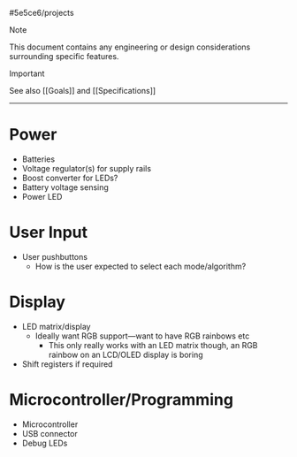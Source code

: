 #5e5ce6/projects 

> [!NOTE]  
> This document contains any engineering or design considerations surrounding specific features.

> [!IMPORTANT]  
> See also [[Goals]] and [[Specifications]]

---

# Power

- Batteries
- Voltage regulator(s) for supply rails
- Boost converter for LEDs?
- Battery voltage sensing
- Power LED

# User Input

- User pushbuttons
	- How is the user expected to select each mode/algorithm?

# Display

- LED matrix/display
	- Ideally want RGB support—want to have RGB rainbows etc
		- This only really works with an LED matrix though, an RGB rainbow on an LCD/OLED display is boring
- Shift registers if required
 
# Microcontroller/Programming

- Microcontroller
- USB connector
- Debug LEDs
